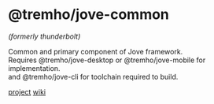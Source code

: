 # @tremho/jove-common
_(formerly thunderbolt)_

Common and primary component of Jove framework.  
Requires @tremho/jove-desktop or @tremho/jove-mobile for implementation.   
and @tremho/jove-cli for toolchain required to build. 


[project](https://github.com/tremho/thunderbolt-common/projects/1)
[wiki](https://github.com/tremho/thunderbolt-common/wiki)
